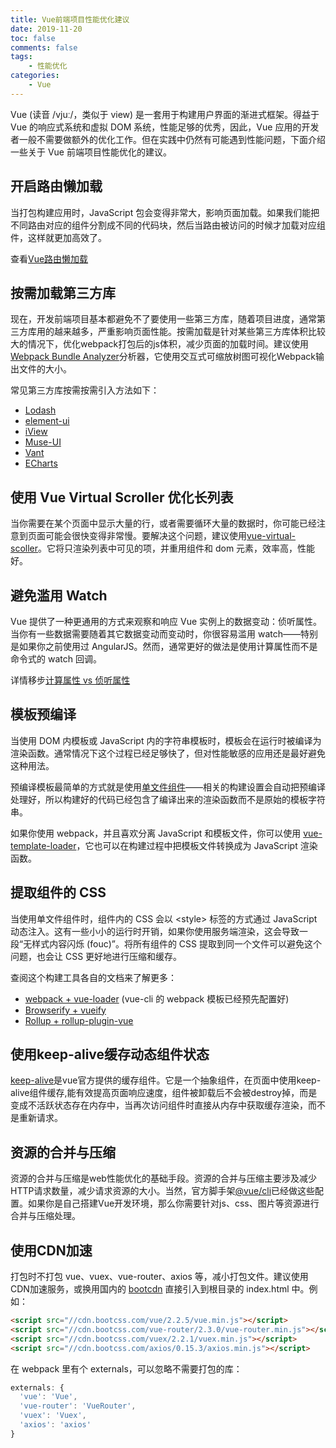 ```yaml
---
title: Vue前端项目性能优化建议
date: 2019-11-20
toc: false
comments: false
tags:
    - 性能优化
categories:
    - Vue
---
```


Vue (读音 /vjuː/，类似于 view) 是一套用于构建用户界面的渐进式框架。得益于 Vue 的响应式系统和虚拟 DOM 系统，性能足够的优秀，因此，Vue 应用的开发者一般不需要做额外的优化工作。但在实践中仍然有可能遇到性能问题，下面介绍一些关于 Vue 前端项目性能优化的建议。

<!--more-->

## 开启路由懒加载

当打包构建应用时，JavaScript 包会变得非常大，影响页面加载。如果我们能把不同路由对应的组件分割成不同的代码块，然后当路由被访问的时候才加载对应组件，这样就更加高效了。

查看[Vue路由懒加载](https://router.vuejs.org/zh/guide/advanced/lazy-loading.html)

## 按需加载第三方库

现在，开发前端项目基本都避免不了要使用一些第三方库，随着项目进度，通常第三方库用的越来越多，严重影响页面性能。按需加载是针对某些第三方库体积比较大的情况下，优化webpack打包后的js体积，减少页面的加载时间。建议使用[Webpack Bundle Analyzer](https://github.com/webpack-contrib/webpack-bundle-analyzer)分析器，它使用交互式可缩放树图可视化Webpack输出文件的大小。

常见第三方库按需按需引入方法如下：
* [Lodash](https://github.com/lodash/lodash#installation)
* [element-ui](https://element.eleme.cn/#/zh-CN/component/quickstart#an-xu-yin-ru)
* [iView](https://www.iviewui.com/docs/guide/start#AXYY)
* [Muse-UI](https://muse-ui.org/#/an-xu-yin-ru)
* [Vant](https://youzan.github.io/vant/?source=vuejsorg#/zh-CN/quickstart#yin-ru-zu-jian)
* [ECharts](https://www.echartsjs.com/zh/tutorial.html#%E5%9C%A8%20webpack%20%E4%B8%AD%E4%BD%BF%E7%94%A8%20ECharts)

## 使用 Vue Virtual Scroller 优化长列表

当你需要在某个页面中显示大量的行，或者需要循环大量的数据时，你可能已经注意到页面可能会很快变得非常慢。要解决这个问题，建议使用[vue-virtual-scoller](https://github.com/Akryum/vue-virtual-scroller)。它将只渲染列表中可见的项，并重用组件和 dom 元素，效率高，性能好。

## 避免滥用 Watch

Vue 提供了一种更通用的方式来观察和响应 Vue 实例上的数据变动：侦听属性。当你有一些数据需要随着其它数据变动而变动时，你很容易滥用 watch——特别是如果你之前使用过 AngularJS。然而，通常更好的做法是使用计算属性而不是命令式的 watch 回调。

详情移步[计算属性 vs 侦听属性](https://cn.vuejs.org/v2/guide/computed.html#%E8%AE%A1%E7%AE%97%E5%B1%9E%E6%80%A7-vs-%E4%BE%A6%E5%90%AC%E5%B1%9E%E6%80%A7)

## 模板预编译

当使用 DOM 内模板或 JavaScript 内的字符串模板时，模板会在运行时被编译为渲染函数。通常情况下这个过程已经足够快了，但对性能敏感的应用还是最好避免这种用法。

预编译模板最简单的方式就是使用[单文件组件](https://cn.vuejs.org/v2/guide/single-file-components.html)——相关的构建设置会自动把预编译处理好，所以构建好的代码已经包含了编译出来的渲染函数而不是原始的模板字符串。

如果你使用 webpack，并且喜欢分离 JavaScript 和模板文件，你可以使用 [vue-template-loader](https://github.com/ktsn/vue-template-loader)，它也可以在构建过程中把模板文件转换成为 JavaScript 渲染函数。

## 提取组件的 CSS

当使用单文件组件时，组件内的 CSS 会以 &lt;style&gt; 标签的方式通过 JavaScript 动态注入。这有一些小小的运行时开销，如果你使用服务端渲染，这会导致一段“无样式内容闪烁 (fouc)”。将所有组件的 CSS 提取到同一个文件可以避免这个问题，也会让 CSS 更好地进行压缩和缓存。

查阅这个构建工具各自的文档来了解更多：
* [webpack + vue-loader](https://vue-loader-v14.vuejs.org/zh-cn/configurations/extract-css.html) (vue-cli 的 webpack 模板已经预先配置好)
* [Browserify + vueify](https://github.com/vuejs/vueify#css-extraction)
* [Rollup + rollup-plugin-vue](https://rollup-plugin-vue.vuejs.org/#/en/2.3/?id=custom-handler)

## 使用keep-alive缓存动态组件状态

[keep-alive](https://cn.vuejs.org/v2/api/#keep-alive)是vue官方提供的缓存组件。它是一个抽象组件，在页面中使用keep-alive组件缓存,能有效提高页面响应速度，组件被卸载后不会被destroy掉，而是变成不活跃状态存在内存中，当再次访问组件时直接从内存中获取缓存渲染，而不是重新请求。

## 资源的合并与压缩

资源的合并与压缩是web性能优化的基础手段。资源的合并与压缩主要涉及减少HTTP请求数量，减少请求资源的大小。当然，官方脚手架[@vue/cli](https://cli.vuejs.org/zh/)已经做这些配置。如果你是自己搭建Vue开发环境，那么你需要针对js、css、图片等资源进行合并与压缩处理。

## 使用CDN加速

打包时不打包 vue、vuex、vue-router、axios 等，减小打包文件。建议使用CDN加速服务，或换用国内的 [bootcdn](https://www.bootcdn.cn/) 直接引入到根目录的 index.html 中。例如：
```html
<script src="//cdn.bootcss.com/vue/2.2.5/vue.min.js"></script>
<script src="//cdn.bootcss.com/vue-router/2.3.0/vue-router.min.js"></script>
<script src="//cdn.bootcss.com/vuex/2.2.1/vuex.min.js"></script>
<script src="//cdn.bootcss.com/axios/0.15.3/axios.min.js"></script>
```
在 webpack 里有个 externals，可以忽略不需要打包的库：
```js
externals: {
  'vue': 'Vue',
  'vue-router': 'VueRouter',
  'vuex': 'Vuex',
  'axios': 'axios'
}
```